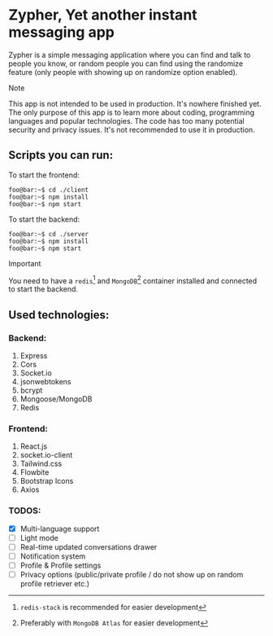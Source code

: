
# Zypher, Yet another instant messaging app

Zypher is a simple messaging application where you can find and talk to people you know, or random people you can find using the randomize feature (only people with showing up on randomize option enabled).

> [!NOTE]
> This app is not  intended to be used in production. It's nowhere finished yet. The only purpose of this app is to learn more about coding, programming languages and popular technologies. The code has too many potential security and privacy issues. It's not recommended to use it in production.

## Scripts you can run:
To start the frontend:

```console
foo@bar:~$ cd ./client
foo@bar:~$ npm install
foo@bar:~$ npm start
```
To start the backend:

```console
foo@bar:~$ cd ./server
foo@bar:~$ npm install
foo@bar:~$ npm start
```

> [!IMPORTANT]
> You need to have a `redis`[^1] and `MongoDB`[^2] container installed and connected to start the backend.


[^1]: `redis-stack` is recommended for easier development
[^2]: Preferably with `MongoDB Atlas` for easier development

## Used technologies:

### Backend:

1. Express
2. Cors
3. Socket.io
4. jsonwebtokens
5. bcrypt
6. Mongoose/MongoDB
7. Redis

### Frontend:

1. React.js
2. socket.io-client
4. Tailwind.css
5. Flowbite
6. Bootstrap Icons
7. Axios

### TODOS:
- [x] Multi-language support
- [ ] Light mode
- [ ] Real-time updated conversations drawer
- [ ] Notification system
- [ ] Profile & Profile settings
- [ ] Privacy options (public/private profile / do not show up on random profile retriever etc.)
